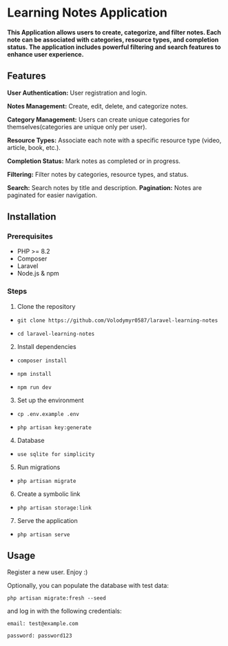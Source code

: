 # Learning Notes Application

#### This Application allows users to create, categorize, and filter notes. Each note can be associated with categories, resource types, and completion status. The application includes powerful filtering and search features to enhance user experience.

## Features

**User Authentication:** User registration and login.

**Notes Management:** Create, edit, delete, and categorize notes.

**Category Management:** Users can create unique categories for themselves(categories are unique only per user).

**Resource Types:** Associate each note with a specific resource type (video, article, book, etc.).

**Completion Status:** Mark notes as completed or in progress.

**Filtering:** Filter notes by categories, resource types, and status.

**Search:** Search notes by title and description.
**Pagination:** Notes are paginated for easier navigation.

## Installation

### Prerequisites

* PHP >= 8.2
* Composer
* Laravel
* Node.js & npm

### Steps

1. Clone the repository

* ```git clone https://github.com/Volodymyr0587/laravel-learning-notes```

* ```cd laravel-learning-notes```

2. Install dependencies

* ```composer install```

* ```npm install```

* ```npm run dev```

3. Set up the environment

* ```cp .env.example .env```

* ```php artisan key:generate```

4. Database

* ```use sqlite for simplicity```

5. Run migrations 

* ```php artisan migrate```

6. Create a symbolic link

* ```php artisan storage:link```

7. Serve the application

* ```php artisan serve```

## Usage
Register a new user. Enjoy :) 

Optionally, you can populate the database with test data:

```php artisan migrate:fresh --seed ```

 and log in with the following credentials:

```email: test@example.com```

```password: password123```
